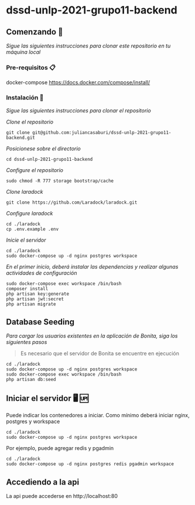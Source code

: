 # dssd-unlp-2021-grupo11-backend

## Comenzando 🚀

_Sigue las siguientes instrucciones para clonar este repositorio en tu máquina local_

### Pre-requisitos 📋

docker-compose
https://docs.docker.com/compose/install/

### Instalación 🔧

_Sigue las siguientes instrucciones para clonar el repositorio_

_Clone el repositorio_

```
git clone git@github.com:juliancasaburi/dssd-unlp-2021-grupo11-backend.git
```

_Posicionese sobre el directorio_

```
cd dssd-unlp-2021-grupo11-backend
```

_Configure el repositorio_

```
sudo chmod -R 777 storage bootstrap/cache
```

_Clone laradock_
```
git clone https://github.com/Laradock/laradock.git
```

_Configure laradock_
```
cd ./laradock
cp .env.example .env
```

_Inicie el servidor_
```
cd ./laradock
sudo docker-compose up -d nginx postgres workspace 
```

_En el primer inicio, deberá instalar las dependencias y realizar algunas actividades de configuración_
```
sudo docker-compose exec workspace /bin/bash
composer install
php artisan key:generate
php artisan jwt:secret
php artisan migrate
```

## Database Seeding

_Para cargar los usuarios existentes en la aplicación de Bonita, siga los siguientes pasos_
>Es necesario que el servidor de Bonita se encuentre en ejecución
```
cd ./laradock
sudo docker-compose up -d nginx postgres workspace
sudo docker-compose exec workspace /bin/bash
php artisan db:seed
```

## Iniciar el servidor 🖥️ 🆙
Puede indicar los contenedores a iniciar. Como mínimo deberá iniciar nginx, postgres y workspace
```
cd ./laradock
sudo docker-compose up -d nginx postgres workspace
```

Por ejemplo, puede agregar redis y pgadmin

```
cd ./laradock
sudo docker-compose up -d nginx postgres redis pgadmin workspace
```

## Accediendo a la api
La api puede accederse en http://localhost:80
